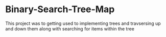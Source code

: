 # Binary-Search-Tree-Map
This project was to getting used to implementing trees and travsersing up and down them along with searching for items within the tree
